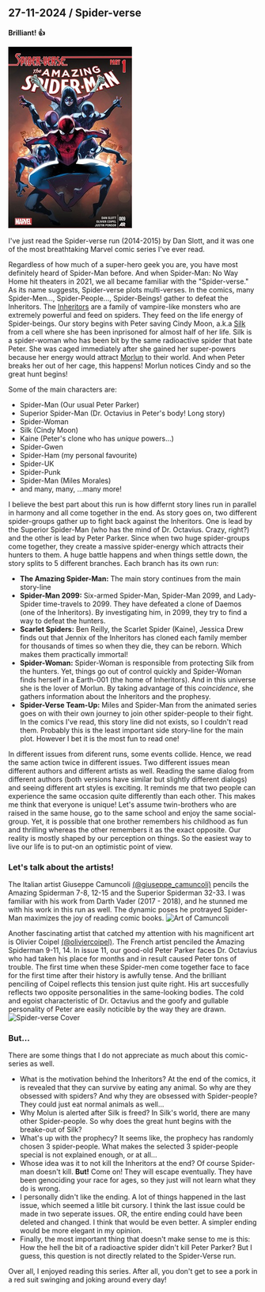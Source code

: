 ## 27-11-2024 / Spider-verse

**Brilliant! 👍**

![Spider-verse Cover](assets/images/27-10-2024/i1.png)

I've just read the Spider-verse run (2014-2015) by Dan Slott, and it was one of the most breathtaking Marvel comic series I've ever read.

Regardless of how much of a super-hero geek you are, you have most definitely heard of Spider-Man before. And when Spider-Man: No Way Home hit theaters in 2021, we all became familiar with the "Spider-verse." As its name suggests, Spider-verse plots multi-verses. In the comics, many Spider-Men..., Spider-People..., Spider-Beings! gather to defeat the Inheritors. The [Inheritors](<https://marvel.fandom.com/wiki/Inheritors_(Earth-001)>) are a family of vampire-like monsters who are extremely powerful and feed on spiders. They feed on the life energy of Spider-beings. Our story begins with Peter saving Cindy Moon, a.k.a [Silk](<https://marvel.fandom.com/wiki/Cindy_Moon_(Earth-616)>) from a cell where she has been inprisoned for almost half of her life. Silk is a spider-woman who has been bit by the same radioactive spider that bate Peter. She was caged immediately after she gained her super-powers because her energy would attract [Morlun](<https://marvel.fandom.com/wiki/Morlun_(Earth-001)>) to their world. And when Peter breaks her out of her cage, this happens! Morlun notices Cindy and so the great hunt begins!

Some of the main characters are:

- Spider-Man (Our usual Peter Parker)
- Superior Spider-Man (Dr. Octavius in Peter's body! Long story)
- Spider-Woman
- Silk (Cindy Moon)
- Kaine (Peter's clone who has _unique_ powers...)
- Spider-Gwen
- Spider-Ham (my personal favourite)
- Spider-UK
- Spider-Punk
- Spider-Man (Miles Morales)
- and many, many, ...many more!

I believe the best part about this run is how differnt story lines run in parallel in harmony and all come together in the end. As story goes on, two different spider-groups gather up to fight back against the Inheritors. One is lead by the Superior Spider-Man (who has the mind of Dr. Octavius. Crazy, right?) and the other is lead by Peter Parker. Since when two huge spider-groups come together, they create a massive spider-energy which attracts their hunters to them. A huge battle happens and when things settle down, the story splits to 5 different branches. Each branch has its own run:

- **The Amazing Spider-Man:** The main story continues from the main story-line
- **Spider-Man 2099:** Six-armed Spider-Man, Spider-Man 2099, and Lady-Spider time-travels to 2099. They have defeated a clone of Daemos (one of the Inheritors). By investigating him, in 2099, they try to find a way to defeat the hunters.
- **Scarlet Spiders:** Ben Reilly, the Scarlet Spider (Kaine), Jessica Drew finds out that Jennix of the Inheritors has cloned each family member for thousands of times so when they die, they can be reborn. Which makes them practically immortal!
- **Spider-Woman:** Spider-Woman is responsible from protecting Silk from the hunters. Yet, things go out of control quickly and Spider-Woman finds herself in a Earth-001 (the home of Inheritors). And in this universe she is the lover of Morlun. By taking advantage of this _coincidence_, she gathers information about the Inheritors and the prophesy.
- **Spider-Verse Team-Up:** Miles and Spider-Man from the animated series goes on with their own journey to join other spider-people to their fight. In the comics I've read, this story line did not exists, so I couldn't read them. Probably this is the least important side story-line for the main plot. However I bet it is the most fun to read one!

In different issues from diferent runs, some events collide. Hence, we read the same action twice in different issues. Two different issues mean different authors and different artists as well. Reading the same dialog from different authors (both versions have similar but slightly different dialogs) and seeing different art styles is exciting. It reminds me that two people can experience the same occasion quite differently than each other. This makes me think that everyone is unique! Let's assume twin-brothers who are raised in the same house, go to the same school and enjoy the same social-group. Yet, it is possible that one brother remembers his childhood as fun and thrilling whereas the other remembers it as the exact opposite. Our reality is mostly shaped by our perception on things. So the easiest way to live our life is to put-on an optimistic point of view.

### **Let's talk about the artists!**

The Italian artist Giuseppe Camuncoli [(@giuseppe_camuncoli)](https://www.instagram.com/giuseppe_camuncoli/?hl=en) pencils the Amazing Spiderman 7-8, 12-15 and the Superior Spiderman 32-33. I was familiar with his work from Darth Vader (2017 - 2018), and he stunned me with his work in this run as well. The dynamic poses he protrayed Spider-Man maximizes the joy of reading comic books.
![Art of Camuncoli](assets/images/27-10-2024/i2.png)

Another fascinating artist that catched my attention with his magnificent art is Olivier Coipel [(@oliviercoipel)](https://www.instagram.com/oliviercoipel/?hl=en). The French artist penciled the Amazing Spiderman 9-11, 14. In issue 11, our good-old Peter Parker faces Dr. Octavius who had taken his place for months and in result caused Peter tons of trouble. The first time when these Spider-men come together face to face for the first time after their history is awfully tense. And the brilliant penciling of Coipel reflects this tension just quite right. His art succesfully reflects two opposite personalities in the same-looking bodies. The cold and egoist characteristic of Dr. Octavius and the goofy and gullable personality of Peter are easily noticible by the way they are drawn.
![Spider-verse Cover](assets/images/27-10-2024/i3.png)

### **But...**

There are some things that I do not appreciate as much about this comic-series as well.

- What is the motivation behind the Inheritors? At the end of the comics, it is revealed that they can survive by eating any animal. So why are they obsessed with spiders? And why they are obsessed with Spider-people? They could just eat normal animals as well...
- Why Molun is alerted after Silk is freed? In Silk's world, there are many other Spider-people. So why does the great hunt begins with the breake-out of Silk?
- What's up with the prophecy? It seems like, the prophecy has randomly chosen 3 spider-people. What makes the selected 3 spider-people special is not explained enough, or at all...
- Whose idea was it to not kill the Inheritors at the end? Of course Spider-man doesn't kill. **But!** Come on! They will escape eventually. They have been genociding your race for ages, so they just will not learn what they do is wrong.
- I personally didn't like the ending. A lot of things happened in the last issue, which seemed a litlle bit cursory. I think the last issue could be made in two seperate issues. OR, the entire ending could have been deleted and changed. I think that would be even better. A simpler ending would be more elegant in my opinion.
- Finally, the most important thing that doesn't make sense to me is this: How the hell the bit of a radioactive spider didn't kill Peter Parker? But I guess, this question is not directly related to the Spider-Verse run.

Over all, I enjoyed reading this series. After all, you don't get to see a pork in a red suit swinging and joking around every day!
